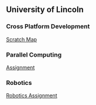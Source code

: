 ## University of Lincoln

### Cross Platform Development
[Scratch Map](https://markbrewin.github.io/ScratchMap/)

### Parallel Computing
[Assignment](https://github.com/markbrewin/ParallelComputing/tree/7a9d2c4fd6adc8329d5a038e94fb0e4c5a56a830)

### Robotics
[Robotics Assignment](https://markbrewin.github.io/Robotics/)
